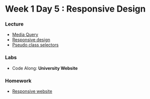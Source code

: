 
# Week 1 Day 5 : Responsive Design # 

### Lecture ### 
* [Media Query](Resources/CSS-Media-Queries.pdf)
* [Responsive design](Resources/Responsive-Design.pdf)
* [Pseudo class selectors](Resources/Pseudo-class-selectors.pdf)

### Labs ### 
* Code Along: **University Website**

### Homework ###
* [Responsive website](https://github.com/Tuwaiq-1000-JS-al-Baha/HW_week01_day04_ResponsiveDesign)
